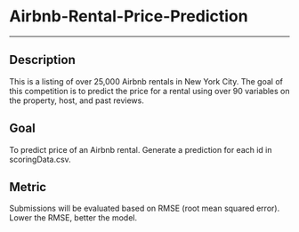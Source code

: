# Airbnb-Rental-Price-Prediction
---
## Description
This is a listing of over 25,000 Airbnb rentals in New York City. The goal of this competition is to predict the price for a rental using over 90 variables on the property, host, and past reviews.

## Goal
To predict price of an Airbnb rental. Generate a prediction for each id in scoringData.csv.

## Metric
Submissions will be evaluated based on RMSE (root mean squared error). Lower the RMSE, better the model.
